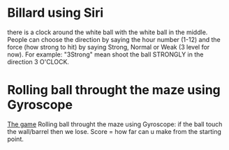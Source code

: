 # Billard using Siri 
there is a clock around the white ball with the white ball in the middle. 
People can choose the direction by saying the hour number (1-12) and the force (how strong to hit) by 
saying Strong, Normal or Weak (3 level for now).
For example: "3Strong" mean shoot the ball STRONGLY in the direction 3 O'CLOCK.

# Rolling ball throught the maze using Gyroscope
[The game](https://photo-3-baomoi.zadn.vn/w700_r1/16/08/21/139/20142206/3_58766.jpg)
Rolling ball throught the maze using Gyroscope: if the ball touch the wall/barrel then we lose. Score = how far can u make from the starting point.

